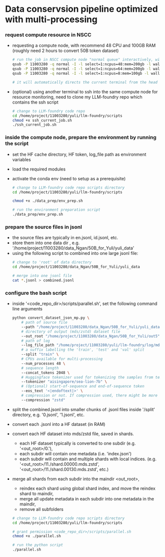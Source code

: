 # Data conservsion pipeline optimized with multi-processing

### request compute resource in NSCC
- requesting a compute node, with recommend 48 CPU and 100GB RAM (roughly need 2 hours to convert 50B token dataset)
    ```bash
    # run the job in NSCC compute node "normal queue" interactively, without specifying the script upfront
    qsub -P 11003280 -q normal -I -l select=1:ncpus=48:mem=200gb -l walltime=12:00:00
    qsub -P 11003280 -q normal -I -l select=1:ncpus=64:mem=200gb -l walltime=4:00:00
    qsub -P 11003280 -q normal -I -l select=1:ncpus=8:mem=100gb -l walltime=00:30:00

    # it will automatically directs the current terminal from the head node to the compute node
    ```
- (optional) using another terminal to ssh into the same compute node for resource monitoring, need to clone my LLM-foundry repo which contains the ssh script
    ```bash
    # change to LLM-foundry code repo
    cd /home/project/11003280/yuli/llm-foundry/scripts
    chmod +x ssh_current_job.sh
    ./ssh_current_job.sh
    ```

### inside the compute node, prepare the environment by running the script
- set the HF cache directory, HF token, log_file path as environment variables
- load the required modules
- activate the conda env (need to setup as a prerequisite)

    ```bash
    # change to LLM-foundry code repo scripts directory
    cd /home/project/11003280/yuli/llm-foundry/scripts

    chmod +x ./data_prep/env_prep.sh

    # run the environment preparation script
    ./data_prep/env_prep.sh
    ```

### prepare the source files in jsonl
- the source files are typically in en.jsonl, id.jsonl, etc.
- store them into one data dir <root>, e.g. '/home/project/11003280/data_Ngan/50B_for_Yuli/yuli_data'
- using the following script to combined into one large jsonl file:
    ```bash
    # change to 'root' of data directory
    cd /home/project/11003280/data_Ngan/50B_for_Yuli/yuli_data

    # merge into one jsonl file
    cat *.jsonl > combined.jsonl
    ```

### configure the bash script
- inside '<code_repo_dir>/scripts/parallel.sh', set the following command line arguments
    ```bash
    python convert_dataset_json_mp.py \
        # path of source file
        --path "/home/project/11003280/data_Ngan/50B_for_Yuli/yuli_data/combined.jsonl" \
        # directory of output (mds/zstd) dataset file
        --out_root "/home/project/11003280/data_Ngan/50B_for_Yuli/out5" \
        # path of log
        --log_file_path "/home/project/11003280/yuli/llm-foundry/log/mdsconversion.out" \
        # a suffix labelling the 'train', 'test' and 'val' split
        --split "train" \
        # CPUs available for multi-processing
        --num_processes 48 \
        # sequence length
        --concat_tokens 2048 \
        # Huggingface tokenizer used for tokenizing the samples from text to tokens
        --tokenizer "aisingapore/sea-lion-7b" \
        # (Optional) start-of-sequence and end-of-sequence token
        --eos_text '<|endoftext|>' \
        # compression or not. If compression used, there might be more CPU load during training which can be offset with more number of dataloader workers for each GPU, assume data-parallel is used.
        --compression "zstd"
    ```

- split the combined.jsonl into smaller chunks of .jsonl files inside '<root>/split' directory, e.g. '0.jsonl', '1.jsonl', etc.
- convert each .jsonl into a HF dataset (in RAM)
- convert each HF dataset into mds/zstd file, saved in shards. 
    - each HF dataset typically is converted to one subdir (e.g. '<out_root>/0.'), 
    - each subdir will contain one metadata (i.e. 'index.json') 
    - each subdir will contain and multiple shards with local indices. (e.g. '<out_root>/11./shard.00000.mds.zstd', '<out_root>/11./shard.00130.mds.zstd', etc.)
- merge all shards from each subdir into the maindir <out_root>, 
    - reindex each shard using global shard index, and move the reindex shard to maindir,
    - merge all update metadata in each subdir into one metadata in the maindir,
    - remove all subfolders


    ```bash
    # change to LLM-foundry code repo scripts directory
    cd /home/project/11003280/yuli/llm-foundry/scripts

    # grant permission <code_repo_dir>/scripts/parallel.sh
    chmod +x ./parallel.sh

    # run the python script
    ./parallel.sh
    ```

